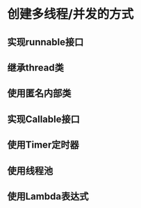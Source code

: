 # 创建多线程/并发的方式
## 实现runnable接口

## 继承thread类

## 使用匿名内部类

## 实现Callable接口

## 使用Timer定时器

## 使用线程池

## 使用Lambda表达式